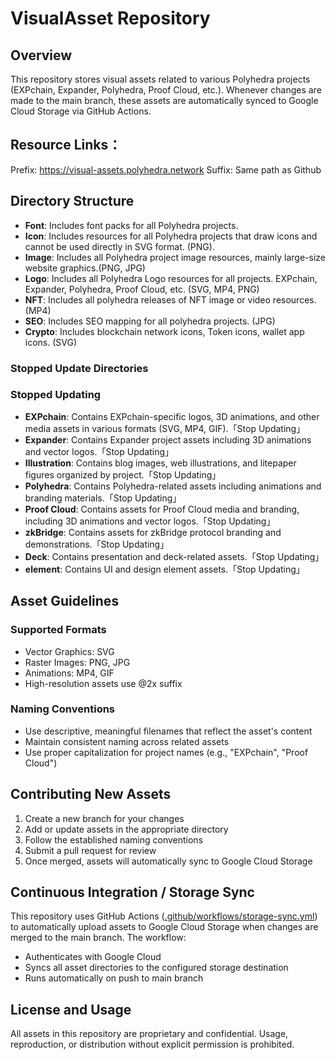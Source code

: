 # VisualAsset Repository

## Overview
This repository stores visual assets related to various Polyhedra projects (EXPchain, Expander, Polyhedra, Proof Cloud, etc.).
Whenever changes are made to the main branch, these assets are automatically synced to Google Cloud Storage via GitHub Actions.

## Resource Links：
Prefix: https://visual-assets.polyhedra.network
Suffix: Same path as Github

## Directory Structure
- **Font**: Includes font packs for all Polyhedra projects.
- **Icon**: Includes resources for all Polyhedra projects that draw icons and cannot be used directly in SVG format. (PNG).
- **Image**: Includes all Polyhedra project image resources, mainly large-size website graphics.(PNG, JPG)
- **Logo**: Includes all Polyhedra Logo resources for all projects. EXPchain, Expander, Polyhedra, Proof Cloud, etc. (SVG, MP4, PNG)
- **NFT**: Includes all polyhedra releases of NFT image or video resources. (MP4)
- **SEO**: Includes SEO mapping for all polyhedra projects. (JPG)
- **Crypto**: Includes blockchain network icons, Token icons, wallet app icons. (SVG)

### Stopped Update Directories
### Stopped Updating
- **EXPchain**: Contains EXPchain-specific logos, 3D animations, and other media assets in various formats (SVG, MP4, GIF).「Stop Updating」
- **Expander**: Contains Expander project assets including 3D animations and vector logos.「Stop Updating」
- **Illustration**: Contains blog images, web illustrations, and litepaper figures organized by project.「Stop Updating」
- **Polyhedra**: Contains Polyhedra-related assets including animations and branding materials.「Stop Updating」
- **Proof Cloud**: Contains assets for Proof Cloud media and branding, including 3D animations and vector logos.「Stop Updating」
- **zkBridge**: Contains assets for zkBridge protocol branding and demonstrations.「Stop Updating」
- **Deck**: Contains presentation and deck-related assets.「Stop Updating」
- **element**: Contains UI and design element assets.「Stop Updating」

## Asset Guidelines
### Supported Formats
- Vector Graphics: SVG
- Raster Images: PNG, JPG
- Animations: MP4, GIF
- High-resolution assets use @2x suffix

### Naming Conventions
- Use descriptive, meaningful filenames that reflect the asset's content
- Maintain consistent naming across related assets
- Use proper capitalization for project names (e.g., "EXPchain", "Proof Cloud")

## Contributing New Assets
1. Create a new branch for your changes
2. Add or update assets in the appropriate directory
3. Follow the established naming conventions
4. Submit a pull request for review
5. Once merged, assets will automatically sync to Google Cloud Storage

## Continuous Integration / Storage Sync
This repository uses GitHub Actions ([.github/workflows/storage-sync.yml](./.github/workflows/storage-sync.yml)) to automatically upload assets to Google Cloud Storage when changes are merged to the main branch. The workflow:
- Authenticates with Google Cloud
- Syncs all asset directories to the configured storage destination
- Runs automatically on push to main branch

## License and Usage
All assets in this repository are proprietary and confidential. Usage, reproduction, or distribution without explicit permission is prohibited.
